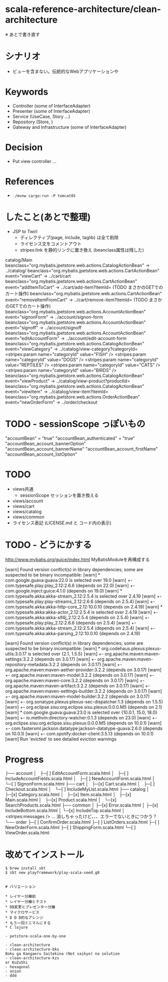 scala-reference-architecture/clean-architecture
===============================================

※ あとで書き直す


# シナリオ

- ビューを含まない。伝統的なWebアプリケーションや

# Keywords

- Controller (some of InterfaceAdapter)
- Presenter (some of InterfaceAdapter)
- Service (UseCase, Story ...)
- Repository (Store, )
- Gateway and Infrastructure (some of InterfaceAdapter)

# Decision

- Put view controller ...

# References

- `./mvnw cargo:run -P tomcat85`
  
  
# したこと(あとで整理)

- JSP to Twirl
  - ディレクティブ(page, include, taglib) は全て削除
  - ライセンス文をコメントアウト
  - stripes:link を静的リンクに置き換え (beanclass属性は残した)

catalog/Main
beanclass="org.mybatis.jpetstore.web.actions.CatalogActionBean"
 -> ../catalog/
beanclass="org.mybatis.jpetstore.web.actions.CartActionBean" event="viewCart" 
  -> ../cart/cart
beanclass="org.mybatis.jpetstore.web.actions.CartActionBean" event="addItemToCart" 
  -> ../cart/add-item?itemId=  (TODO まさかのGETでのカート操作)
beanclass="org.mybatis.jpetstore.web.actions.CartActionBean" event="removeItemFromCart"
  -> ../cart/remove-item?itemId=  (TODO まさかのGETでのカート操作)
beanclass="org.mybatis.jpetstore.web.actions.AccountActionBean" event="signonForm"
  -> ../account/signon-form 
beanclass="org.mybatis.jpetstore.web.actions.AccountActionBean" event="signoff"
  -> ../account/signoff
beanclass="org.mybatis.jpetstore.web.actions.AccountActionBean" event="editAccountForm"
  -> ../account/edit-account-form
beanclass="org.mybatis.jpetstore.web.actions.CatalogActionBean" event="viewCategory"
  -> ../catalog/view-category?categoryId=    
    <stripes:param name="categoryId" value="FISH" />
    <stripes:param name="categoryId" value="DOGS" />
    <stripes:param name="categoryId" value="REPTILES" />
    <stripes:param name="categoryId" value="CATS" />
    <stripes:param name="categoryId" value="BIRDS" />
beanclass="org.mybatis.jpetstore.web.actions.CatalogActionBean" event="viewProduct"
  -> ../catalog/view-product?productId=
beanclass="org.mybatis.jpetstore.web.actions.CatalogActionBean" event="viewItem"
  -> ../catalog/view-item?itemId=
beanclass="org.mybatis.jpetstore.web.actions.OrderActionBean" event="newOrderForm"
  -> ../order/checkout
    
# TODO - sessionScope っぽいもの
"accountBean" = "true"
"accountBean_authenticated" = "true"
"accountBean_account_bannerOption"
"accountBean_account_bannerName"
"accountBean_account_firstName"
"accountBean_account_listOption"

    
# TODO

- views共通
  - sessionScope セッションを置き換える
- views/account
- views/cart
- views/catalog
- views/common
- ライセンス表記 (LICENSE.md と コード内の表示)
    
# TODO - どうにかする


http://www.mybatis.org/guice/index.html
MyBatisModuleを再構成する

[warn] Found version conflict(s) in library dependencies; some are suspected to be binary incompatible:
[warn] 	* com.google.guava:guava:22.0 is selected over 19.0
[warn] 	    +- com.typesafe.play:play_2.12:2.6.6                  (depends on 22.0)
[warn] 	    +- com.google.inject:guice:4.1.0                      (depends on 19.0)
[warn] 	* com.typesafe.akka:akka-stream_2.12:2.5.4 is selected over 2.4.19
[warn] 	    +- com.typesafe.play:play-streams_2.12:2.6.6          (depends on 2.5.4)
[warn] 	    +- com.typesafe.akka:akka-http-core_2.12:10.0.10      (depends on 2.4.19)
[warn] 	* com.typesafe.akka:akka-actor_2.12:2.5.4 is selected over 2.4.19
[warn] 	    +- com.typesafe.akka:akka-slf4j_2.12:2.5.4            (depends on 2.5.4)
[warn] 	    +- com.typesafe.play:play_2.12:2.6.6                  (depends on 2.5.4)
[warn] 	    +- com.typesafe.akka:akka-stream_2.12:2.5.4           (depends on 2.5.4)
[warn] 	    +- com.typesafe.akka:akka-parsing_2.12:10.0.10        (depends on 2.4.19)

[warn] Found version conflict(s) in library dependencies; some are suspected to be binary incompatible:
[warn] 	* org.codehaus.plexus:plexus-utils:3.0.17 is selected over {2.1, 1.5.5}
[warn] 	    +- org.apache.maven:maven-settings:3.2.2              (depends on 3.0.17)
[warn] 	    +- org.apache.maven:maven-repository-metadata:3.2.2   (depends on 3.0.17)
[warn] 	    +- org.apache.maven:maven-aether-provider:3.2.2       (depends on 3.0.17)
[warn] 	    +- org.apache.maven:maven-model:3.2.2                 (depends on 3.0.17)
[warn] 	    +- org.apache.maven:maven-core:3.2.2                  (depends on 3.0.17)
[warn] 	    +- org.apache.maven:maven-artifact:3.2.2              (depends on 3.0.17)
[warn] 	    +- org.apache.maven:maven-settings-builder:3.2.2      (depends on 3.0.17)
[warn] 	    +- org.apache.maven:maven-model-builder:3.2.2         (depends on 3.0.17)
[warn] 	    +- org.sonatype.plexus:plexus-sec-dispatcher:1.3      (depends on 1.5.5)
[warn] 	    +- org.eclipse.sisu:org.eclipse.sisu.plexus:0.0.0.M5  (depends on 2.1)
[warn] 	* com.google.guava:guava:23.0 is selected over {10.0.1, 15.0, 18.0}
[warn] 	    +- io.methvin:directory-watcher:0.1.3                 (depends on 23.0)
[warn] 	    +- org.eclipse.sisu:org.eclipse.sisu.plexus:0.0.0.M5  (depends on 10.0.1)
[warn] 	    +- com.fasterxml.jackson.datatype:jackson-datatype-guava:2.6.0 (depends on 10.0.1)
[warn] 	    +- com.spotify:docker-client:3.5.13                   (depends on 10.0.1)
[warn] Run 'evicted' to see detailed eviction warnings


# Progress
├── account
│   ├─[ ] EditAccountForm.scala.html
│   ├─[ ] IncludeAccountFields.scala.html
│   ├─[ ] NewAccountForm.scala.html
│   └─[ ] SignonForm.scala.html
├── cart
│   ├─[x] Cart.scala.html
│   ├─[ ] Checkout.scala.html
│   └─[ ] IncludeMyList.scala.html
├── catalog
│   ├─[x] Category.scala.html
│   ├─[x] Item.scala.html
│   ├─[x] Main.scala.html
│   ├─[x] Product.scala.html
│   └─[x] SearchProducts.scala.html
├── common
│   ├─[x] Error.scala.html
│   ├─[x] IncludeBottom.scala.html
│   └─[x] IncludeTop.scala.html
│       <stripes:messages /> ... 消しちゃったけど、、、エラーでないときにつかう？
└── order
    ├─[ ] ConfirmOrder.scala.html
    ├─[ ] ListOrders.scala.html
    ├─[ ] NewOrderForm.scala.html
    ├─[ ] ShippingForm.scala.html
    └─[ ] ViewOrder.scala.html
        

# 改めてインストール
```
$ brew install sbt
$ sbt new playframework/play-scala-seed.g8


# バリエーション

* レイヤー分離前
* レイヤー分離とテスト
* DB変更とプレゼンター分離
* マイクロサービス
* D D D的なアレンジ
* もう一回ミニマルにする
* C lojure

- petstore-scala-one-by-one

- clean-architecture
- clean-architecture-bks
Boku ga Kangaeru Saitekina (Not saikyo) na solution
- clean-architecture-kzs
or KuZuShi
- hexagonal
- onion
- ddd
